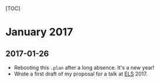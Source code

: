 [TOC]

[ELS]: http://www.european-lisp-symposium.org/editions/2017/

# January 2017

## 2017-01-26

* Rebooting this `.plan` after a long absence.  It's a new year!
* Wrote a first draft of my proposal for a talk at [ELS][] 2017.


